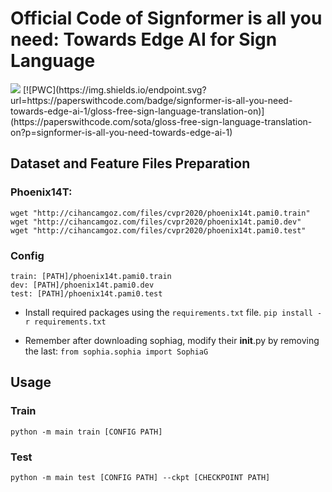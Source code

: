 # Official Code of Signformer is all you need: Towards Edge AI for Sign Language
<p align="left">
<a href="https://arxiv.org/abs/2411.12901" alt="arXiv">
    <img src="https://img.shields.io/badge/arXiv-2405.02730-b31b1b.svg?style=flat" /></a>
    [![PWC](https://img.shields.io/endpoint.svg?url=https://paperswithcode.com/badge/signformer-is-all-you-need-towards-edge-ai-1/gloss-free-sign-language-translation-on)](https://paperswithcode.com/sota/gloss-free-sign-language-translation-on?p=signformer-is-all-you-need-towards-edge-ai-1)
</p>
	


 
## Dataset and Feature Files Preparation
### Phoenix14T:
    wget "http://cihancamgoz.com/files/cvpr2020/phoenix14t.pami0.train"
    wget "http://cihancamgoz.com/files/cvpr2020/phoenix14t.pami0.dev"
    wget "http://cihancamgoz.com/files/cvpr2020/phoenix14t.pami0.test"

### Config
    train: [PATH]/phoenix14t.pami0.train
    dev: [PATH]/phoenix14t.pami0.dev
    test: [PATH]/phoenix14t.pami0.test

* Install required packages using the `requirements.txt` file.
    `pip install -r requirements.txt`

* Remember after downloading sophiag, modify their __init__.py by removing the last:
`from sophia.sophia import SophiaG`

## Usage
### Train
  `python -m main train [CONFIG PATH]` 
### Test
  `python -m main test [CONFIG PATH] --ckpt [CHECKPOINT PATH]` 
